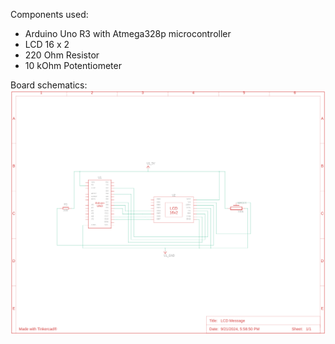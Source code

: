 Components used:
- Arduino Uno R3 with Atmega328p microcontroller
- LCD 16 x 2
- 220 Ohm Resistor 
- 10 kOhm Potentiometer 

Board schematics:
![Board schematic](https://github.com/lazicsrecko/arduino_projects/blob/main/lcd/simple_lcd_message/lcd_message_circut_design.png)
